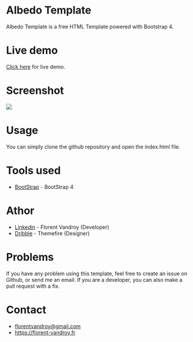 # Albedo Template
Albedo Template is a free HTML Template powered with Bootstrap 4. 

# Live demo
[Click here](https://florent6001.github.io/Albedo-Template/) for live demo.

# Screenshot
![](capture.png)

# Usage
You can simply clone the github repository and open the index.html file.

# Tools used
* [BootStrap](https://getbootstrap.com/) - BootStrap 4 

# Athor
* [Linkedin](https://www.linkedin.com/in/florent-v-2a9b77a2) - Florent Vandroy (Developer)
* [Dribble](https://dribbble.com/shots/3116578-Albedo-Free-Personal-Onepager-PSD-Template) - Themefire (Designer)

# Problems
If you have any problem using this template, feel free to create an issue on Github, or send me an email.
If you are a developer, you can also make a pull request with a fix.

# Contact
* florentvandroy@gmail.com
* https://florent-vandroy.fr
